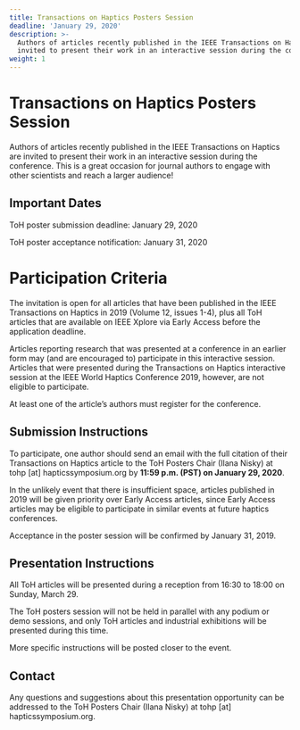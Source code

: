 ```yaml
---
title: Transactions on Haptics Posters Session
deadline: 'January 29, 2020'
description: >-
  Authors of articles recently published in the IEEE Transactions on Haptics are
  invited to present their work in an interactive session during the conference.
weight: 1
---
```

# Transactions on Haptics Posters Session
Authors of articles recently published in the IEEE Transactions on Haptics are invited to present their work in an interactive session during the conference. This is a great occasion for journal authors to engage with other scientists and reach a larger audience!

## Important Dates

ToH poster submission deadline:       January 29, 2020

ToH poster acceptance notification:      January 31, 2020

# Participation Criteria

The invitation is open for all articles that have been published in the IEEE Transactions on Haptics in 2019 (Volume 12, issues 1-4), plus all ToH articles that are available on IEEE Xplore via Early Access before the application deadline.

Articles reporting research that was presented at a conference in an earlier form may (and are encouraged to) participate in this interactive session. Articles that were presented during the Transactions on Haptics interactive session at the IEEE World Haptics Conference 2019, however, are not eligible to participate.

At least one of the article’s authors must register for the conference.

## Submission Instructions

To participate, one author should send an email with the full citation of their Transactions on Haptics article to the ToH Posters Chair (Ilana Nisky) at tohp [at] hapticssymposium.org  by **11:59 p.m. (PST) on January 29, 2020**.

In the unlikely event that there is insufficient space, articles published in 2019 will be given priority over Early Access articles, since Early Access articles may be eligible to participate in similar events at future haptics conferences.

Acceptance in the poster session will be confirmed by January 31, 2019.

## Presentation Instructions
All ToH articles will be presented during a reception from 16:30 to 18:00 on Sunday, March 29. 

The ToH posters session will not be held in parallel with any podium or demo sessions, and only ToH articles and industrial exhibitions will be presented during this time.

More specific instructions will be posted closer to the event.

## Contact

Any questions and suggestions about this presentation opportunity can be addressed to the ToH Posters Chair (Ilana Nisky) at tohp [at] hapticssymposium.org.

